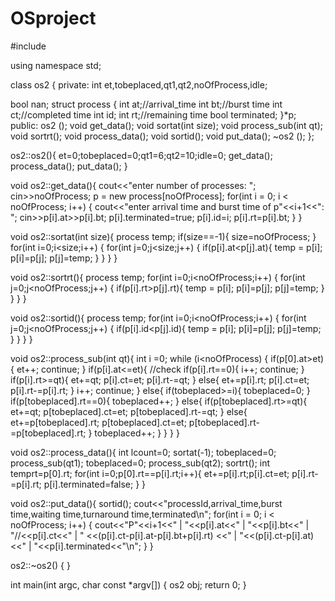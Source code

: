 # OSproject
#include<iostream>

using namespace std;

class os2 {
private:
  int et,tobeplaced,qt1,qt2,noOfProcess,idle;
  
  bool nan;
  struct process
  {
      int at;//arrival_time
      int bt;//burst time
      int ct;//completed time
      int id;
      int rt;//remaining time
      bool terminated;
  }*p;
public:
  os2 ();
  void get_data();
  void sortat(int size);
  void process_sub(int qt);
  void sortrt();
  void process_data();
  void sortid();
  void put_data();
  ~os2 ();
};

os2::os2(){
  et=0;tobeplaced=0;qt1=6;qt2=10;idle=0;
  get_data();
  process_data();
  put_data();
}

void os2::get_data(){
    cout<<"enter number of processes: ";
    cin>>noOfProcess;
    p = new process[noOfProcess];
    for(int i = 0; i < noOfProcess; i++)
    {
        cout<<"enter arrival time and burst time of p"<<i+1<<": ";
        cin>>p[i].at>>p[i].bt;
        p[i].terminated=true;
        p[i].id=i;
        p[i].rt=p[i].bt;
    }
}

void os2::sortat(int size){
  process temp;
  if(size==-1){
    size=noOfProcess;
  }
  for(int i=0;i<size;i++)
{
  for(int j=0;j<size;j++)
  {
    if(p[i].at<p[j].at){
      temp = p[i];
      p[i]=p[j];
      p[j]=temp;
    }
   }
}
}

void os2::sortrt(){
  process temp;
  for(int i=0;i<noOfProcess;i++)
{
  for(int j=0;j<noOfProcess;j++)
  {
    if(p[i].rt>p[j].rt){
      temp = p[i];
      p[i]=p[j];
      p[j]=temp;
    }
   }
}
}

void os2::sortid(){
  process temp;
  for(int i=0;i<noOfProcess;i++)
{
  for(int j=0;j<noOfProcess;j++)
  {
      if(p[i].id<p[j].id){
      temp = p[i];
      p[i]=p[j];
      p[j]=temp;
    }
   }
}
}

void os2::process_sub(int qt){
  int i =0;
  while (i<noOfProcess) {
    if(p[0].at>et){
      et++;
      continue;
    }
    if(p[i].at<=et){
      //check
      if(p[i].rt==0){
        i++;
        continue;
      }
      if(p[i].rt>=qt){
        et+=qt;
        p[i].ct=et;
        p[i].rt-=qt;
      }
      else{
        et+=p[i].rt;
        p[i].ct=et;
        p[i].rt-=p[i].rt;
      }
      i++;
      continue;
    }
    else{
      if(tobeplaced>=i){
        tobeplaced=0;
      }
      if(p[tobeplaced].rt==0){
        tobeplaced++;
      }
      else{
        if(p[tobeplaced].rt>=qt){
          et+=qt;
          p[tobeplaced].ct=et;
          p[tobeplaced].rt-=qt;
        }
        else{
          et+=p[tobeplaced].rt;
          p[tobeplaced].ct=et;
          p[tobeplaced].rt-=p[tobeplaced].rt;
        }
        tobeplaced++;
      }
    }
  }
}

void os2::process_data(){
  int lcount=0;
  sortat(-1);
  tobeplaced=0;
  process_sub(qt1);
  tobeplaced=0;
  process_sub(qt2);
  sortrt();
    int temprt=p[0].rt;
    for(int i=0;p[0].rt==p[i].rt;i++){
    et+=p[i].rt;p[i].ct=et;
    p[i].rt-=p[i].rt;
    p[i].terminated=false;
  }
}

void os2::put_data(){
  sortid();
  cout<<"processId,arrival_time,burst time,waiting time,turnaround time,terminated\n";
  for(int i = 0; i < noOfProcess; i++)
  {
      cout<<"P"<<i+1<<" | "<<p[i].at<<" | "<<p[i].bt<<" | "//<<p[i].ct<<" | "
      <<(p[i].ct-p[i].at-p[i].bt+p[i].rt)
      <<" | "<<(p[i].ct-p[i].at)<<" | "<<p[i].terminated<<"\n";
  }
}

os2::~os2()
{
}

int main(int argc, char const *argv[]) {
  os2 obj;
  return 0;
}
